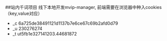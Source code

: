 ##站内千词项目
 线下本地开发mvip-manager, 前端需要在浏览器中种入cookies（key,value对应）
 - _c 6a725de38491121d1137b7e6ce67c69b2afd0d79
 - _u 230276274
 - _t ut5fb1e327141203.44681872
 